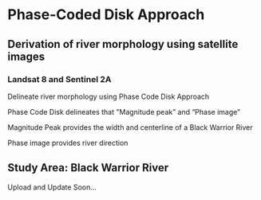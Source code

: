 # Phase-Coded Disk Approach

## Derivation of river morphology using satellite images
### Landsat 8 and Sentinel 2A

Delineate river morphology using Phase Code Disk Approach

Phase Code Disk  delineates that "Magnitude peak” and “Phase image”




Magnitude Peak provides the width and centerline of a Black Warrior River

Phase image provides river direction


## Study Area: Black Warrior River

Upload and Update Soon...
